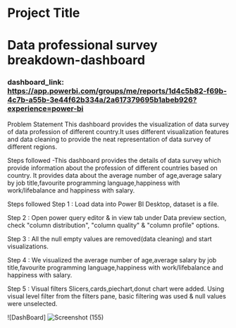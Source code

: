 
# Project Title



# Data professional survey breakdown-dashboard


### dashboard_link: https://app.powerbi.com/groups/me/reports/1d4c5b82-f69b-4c7b-a55b-3e44f62b334a/2a617379695b1abeb926?experience=power-bi

Problem Statement
This dashboard provides the visualization of data survey of data profession of different country.It uses different visualization features and data cleaning to provide the neat representation of data survey of different regions.




Steps followed
-This dashboard provides the details of data survey which provide information about the profession of different countries based on country. It provides data about the average number of age,average salary by job title,favourite programming language,happiness with work/lifebalance and happiness with salary.


Steps followed
Step 1 : Load data into Power BI Desktop, dataset is a  file.

Step 2 : Open power query editor & in view tab under Data preview section, check "column distribution", "column quality" & "column profile" options.

Step 3 : All the null empty values are removed(data cleaning) and start visualizations.

Step 4 : We visualized the average number of age,average salary by job title,favourite programming language,happiness with work/lifebalance and happiness with salary.

Step 5 : Visual filters Slicers,cards,piechart,donut chart were added. Using visual level filter from the filters pane, basic filtering was used & null values were unselected.

![DashBoard]
![Screenshot (155)](https://github.com/user-attachments/assets/4ef81ade-686e-4bd9-992c-513bcc02dd84)



